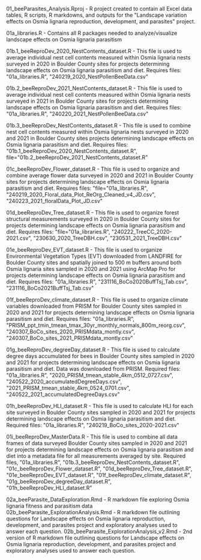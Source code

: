 01_beeParasites_Analysis.Rproj - R project created to contain all Excel data tables, R scripts, R markdowns, and outputs for the "Landscape variation effects on Osmia lignaria reproduction, development, and parasites" project.

01a_libraries.R - Contains all R packages needed to analyze/visualize landscape effects on Osmia lignaria parasitism

01b.1_beeReproDev_2020_NestContents_dataset.R - This file is used to average individual nest cell contents measured within Osmia lignaria nests surveyed in 2020 in Boulder County sites for projects determining landscape effects on Osmia lignaria parasitism and diet. Requires files: "01a_libraries.R", "240219_2020_NestPollenBeeData.csv"

01b.2_beeReproDev_2021_NestContents_dataset.R - This file is used to average individual nest cell contents measured within Osmia lignaria nests surveyed in 2021 in Boulder County sites for projects determining landscape effects on Osmia lignaria parasitism and diet. Requires files: "01a_libraries.R", "240220_2021_NestPollenBeeData.csv"

01b.3_beeReproDev_NestContents_dataset.R - This file is used to combine nest cell contents measured within Osmia lignaria nests surveyed in 2020 and 2021 in Boulder County sites projects determining landscape effects on Osmia lignaria parasitism and diet. Requires files: "01b.1_beeReproDev_2020_NestContents_dataset.R", file="01b.2_beeReproDev_2021_NestContents_dataset.R"

01c_beeReproDev_Flower_dataset.R - This file is used to organize and combine average flower data surveyed in 2020 and 2021 in Boulder County sites for projects determining landscape effects on Osmia lignaria parasitism and diet. Requires files: "file="01a_libraries.R", "240219_2020_Floral_data_Plot_ReOrg_Cleaned_v4_JD.csv", "240223_2021_floralData_Plot_JD.csv"

01d_beeReproDev_Tree_dataset.R - This file is used to organize forest structural measurements surveyed in 2020 in Boulder County sites for projects determining landscape effects on Osmia lignaria parasitism and diet. Requires files: "file="01a_libraries.R", "240222_TreeCC_2020-2021.csv", "230630_2020_TreeDBH.csv", "230531_2021_TreeDBH.csv"

01e_beeReproDev_EVT_dataset.R - This file is used to organize Environmental Vegetation Types (EVT) downloaded from LANDFIRE for Boulder County sites and spatially joined to 500 m buffers around both Osmia lignaria sites sampled in 2020 and 2021 using ArcMap Pro for projects determining landscape effects on Osmia lignaria parasitism and diet. Requires files: "01a_libraries.R", "231116_BoCo2020BuffTsj_Tab.csv", "231116_BoCo2021BuffTsj_Tab.csv"

01f_beeReproDev_climate_dataset.R - This file is used to organize climate variables downloaded from PRISM for Boulder County sites sampled in 2020 and 2021 for projects determining landscape effects on Osmia lignaria parasitism and diet. Requires files: "01a_libraries.R", "PRISM_ppt_tmin_tmean_tmax_30yr_monthly_normals_800m_reorg.csv", "240307_BoCo_sites_2020_PRISMdata_montly.csv", "240307_BoCo_sites_2021_PRISMdata_montly.csv"

01g_beeReproDev_degreeDay_dataset.R - This file is used to calculate degree days accumulated for bees in Boulder County sites sampled in 2020 and 2021 for projects determining landscape effects on Osmia lignaria parasitism and diet. Data was downloaded from PRISM. Required files: "01a_libraries.R", "2020_PRISM_tmean_stable_4km_0512_0727.csv", "240522_2020_accumulatedDegreeDays.csv", "2021_PRISM_tmean_stable_4km_0524_0701.csv", "240522_2021_accumulatedDegreeDays.csv"

01h_beeReproDev_HLI_dataset.R - This file is used to calculate HLI for each site surveyed in Boulder County sites sampled in 2020 and 2021 for projects determining landscape effects on Osmia lignaria parasitism and diet. Required files: "01a_libraries.R", "240219_BoCo_sites_2020-2021.csv"

01i_beeReproDev_MasterData.R - This file is used to combine all data frames of data surveyed Boulder County sites sampled in 2020 and 2021 for projects determining landscape effects on Osmia lignaria parasitism and diet into a metadata file for all measurements averaged by site. Required files, "01a_libraries.R", "01b.3_beeReproDev_NestContents_dataset.R", "01c_beeReproDev_Flower_dataset.R", "01d_beeReproDev_Tree_dataset.R", "01e_beeReproDev_EVT_dataset.R", "01f_beeReproDev_climate_dataset.R", "01g_beeReproDev_degreeDay_dataset.R", "01h_beeReproDev_HLI_dataset.R"

02a_beeParasite_DataExploration.Rmd - R markdown file exploring Osmia lignaria fitness and parasitism data
02b_beeParasite_ExplorationAnalysis.Rmd - R markdown file outlining questions for Landscape effects on Osmia lignaria reproduction, development, and parasites project and exploratory analyses used to answer each question.
02b_beeParasite_ExplorationAnalysis_v2.Rmd - 2nd version of R markdown file outlining questions for Landscape effects on Osmia lignaria reproduction, development, and parasites project and exploratory analyses used to answer each question.
